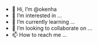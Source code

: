 - 👋 Hi, I’m @okenha
- 👀 I’m interested in ...
- 🌱 I’m currently learning ...
- 💞️ I’m looking to collaborate on ...
- 📫 How to reach me ...

<!---
okenha/okenha is a ✨ special ✨ repository because its `README.md` (this file) appears on your GitHub profile.
You can click the Preview link to take a look at your changes.
--->
